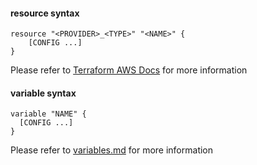 #### resource syntax
```
resource "<PROVIDER>_<TYPE>" "<NAME>" {  
    [CONFIG ...]
}
```
Please refer to [Terraform AWS Docs](https://registry.terraform.io/providers/hashicorp/aws/latest/docs) for more information 

#### variable syntax
```
variable "NAME" {
  [CONFIG ...]
}
```
Please refer to [variables.md](s1/helloworld_vars/variables.md) for more information 
